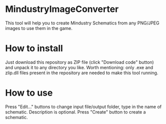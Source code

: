 # MindustryImageConverter
This tool will help you to create Mindustry Schematics from any PNG/JPEG images to use them in the game.

# How to install
Just download this repository as ZIP file (click "Download code" button) and unpack it to any directory you like. Worth mentioning: only .exe and zlip.dll files present in the repository are needed to make this tool running.

# How to use
Press "Edit..." buttons to change input file/output folder, type in the name of schematic. Description is optional. Press "Create" button to create a schematic.
